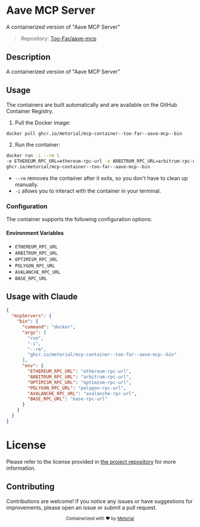 
# Aave MCP Server

A containerized version of "Aave MCP Server"

> Repository: [Too-Far/aave-mcp](https://github.com/Too-Far/aave-mcp)

## Description

A containerized version of "Aave MCP Server"


## Usage

The containers are built automatically and are available on the GitHub Container Registry.

1. Pull the Docker image:

```bash
docker pull ghcr.io/metorial/mcp-container--too-far--aave-mcp--bin
```

2. Run the container:

```bash
docker run -i --rm \ 
-e ETHEREUM_RPC_URL=ethereum-rpc-url -e ARBITRUM_RPC_URL=arbitrum-rpc-url -e OPTIMISM_RPC_URL=optimism-rpc-url -e POLYGON_RPC_URL=polygon-rpc-url -e AVALANCHE_RPC_URL=avalanche-rpc-url -e BASE_RPC_URL=base-rpc-url \
ghcr.io/metorial/mcp-container--too-far--aave-mcp--bin  
```

- `--rm` removes the container after it exits, so you don't have to clean up manually.
- `-i` allows you to interact with the container in your terminal.



### Configuration

The container supports the following configuration options:




#### Environment Variables

- `ETHEREUM_RPC_URL`
- `ARBITRUM_RPC_URL`
- `OPTIMISM_RPC_URL`
- `POLYGON_RPC_URL`
- `AVALANCHE_RPC_URL`
- `BASE_RPC_URL`




## Usage with Claude

```json
{
  "mcpServers": {
    "bin": {
      "command": "docker",
      "args": [
        "run",
        "-i",
        "--rm",
        "ghcr.io/metorial/mcp-container--too-far--aave-mcp--bin"
      ],
      "env": {
        "ETHEREUM_RPC_URL": "ethereum-rpc-url",
        "ARBITRUM_RPC_URL": "arbitrum-rpc-url",
        "OPTIMISM_RPC_URL": "optimism-rpc-url",
        "POLYGON_RPC_URL": "polygon-rpc-url",
        "AVALANCHE_RPC_URL": "avalanche-rpc-url",
        "BASE_RPC_URL": "base-rpc-url"
      }
    }
  }
}
```

# License

Please refer to the license provided in [the project repository](https://github.com/Too-Far/aave-mcp) for more information.

## Contributing

Contributions are welcome! If you notice any issues or have suggestions for improvements, please open an issue or submit a pull request.

<div align="center">
  <sub>Containerized with ❤️ by <a href="https://metorial.com">Metorial</a></sub>
</div>
  